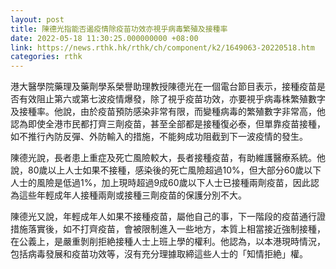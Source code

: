 ```yaml
---
layout: post
title: 陳德光指能否遏疫情除疫苗功效亦視乎病毒繁殖及接種率
date: 2022-05-18 11:30:25.000000000 +08:00
link: https://news.rthk.hk/rthk/ch/component/k2/1649063-20220518.htm
categories: rthk
---
```


港大醫學院藥理及藥劑學系榮譽助理教授陳德光在一個電台節目表示，接種疫苗是否有效阻止第六或第七波疫情爆發，除了視乎疫苗功效，亦要視乎病毒株繁殖數字及接種率。他說，由於疫苗預防感染非常有限，而變種病毒的繁殖數字非常高，他認為即使全港市民都打齊三劑疫苗，甚至全部都是接種復必泰，但單靠疫苗接種，如不推行內防反彈、外防輸入的措施，不能夠成功阻截到下一波疫情的發生。

陳德光說，長者患上重症及死亡風險較大，長者接種疫苗，有助維護醫療系統。他說，80歲以上人士如果不接種，感染後的死亡風險超過10%，但大部分60歲以下人士的風險是低過1%，加上現時超過9成60歲以下人士已接種兩劑疫苗，因此認為這些年輕成年人接種兩劑或接種三劑疫苗的保護分別不大。

陳德光又說，年輕成年人如果不接種疫苗，屬他自己的事，下一階段的疫苗通行證措施落實後，如不打齊疫苗，會被限制進入一些地方，本質上相當接近強制接種，在公義上，是嚴重剝削拒絶接種人士上班上學的權利。他認為，以本港現時情況，包括病毒發展和疫苗功效等，沒有充分理據取締這些人士的「知情拒絶」權。
